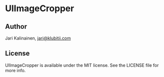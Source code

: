 # UIImageCropper


## Author

Jari Kalinainen, jari@klubitii.com

## License

UIImageCropper is available under the MIT license. See the LICENSE file for more info.
